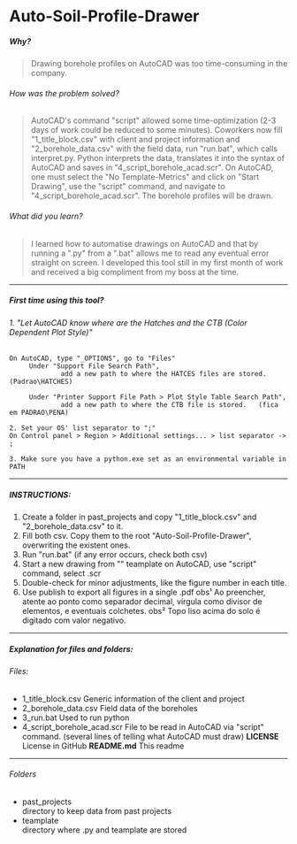 # Auto-Soil-Profile-Drawer
##### Why?
> Drawing borehole profiles on AutoCAD was too time-consuming in the company. 

###### How was the problem solved?
> AutoCAD's command "script" allowed some time-optimization (2-3 days of work could be reduced to some minutes). Coworkers now fill "1_title_block.csv" with client and project information and "2_borehole_data.csv" with the field data, run "run.bat", which calls interpret.py. Python interprets the data, translates it into the syntax of AutoCAD and saves in "4_script_borehole_acad.scr". On AutoCAD, one must select the "No Template-Metrics" and click on "Start Drawing", use the "script" command, and navigate to "4_script_borehole_acad.scr". The borehole profiles will be drawn.

###### What did you learn?
> I learned how to automatise drawings on AutoCAD and that by running a ".py" from a ".bat" allows me to read any eventual error straight on screen. I developed this tool still in my first month of work and received a big compliment from my boss at the time.
----
##### First time using this tool?
###### 1. "Let AutoCAD know where are the Hatches and the CTB (Color Dependent Plot Style)"
	On AutoCAD, type "_OPTIONS", go to "Files"
	     Under "Support File Search Path", 
	             add a new path to where the HATCES files are stored. (Padrao\HATCHES)
	
	     Under "Printer Support File Path > Plot Style Table Search Path",
	             add a new path to where the CTB file is stored.   (fica em PADRAO\PENA)
	
	2. Set your OS' list separator to ";"
	On Control panel > Region > Additional settings... > list separator -> ;
	
	3. Make sure you have a python.exe set as an environmental variable in PATH
----
##### INSTRUCTIONS:
1. Create a folder in past_projects and copy "1_title_block.csv" and "2_borehole_data.csv" to it.
2. Fill both csv. Copy them to the root "Auto-Soil-Profile-Drawer\", overwriting the existent ones.
3. Run "run.bat" (if any error occurs, check both csv)
4. Start a new drawing from "" teamplate on AutoCAD, use "script" command, select .scr
5. Double-check for minor adjustments, like the figure number in each title.
6. Use publish to export all figures in a single .pdf
	obs¹ Ao preencher, atente ao ponto como separador decimal, vírgula como divisor de elementos, e eventuais colchetes.
	obs² Topo liso acima do solo é digitado com valor negativo.

----
##### Explanation for files and folders:
###### Files:
- 1_title_block.csv
    Generic information of the client and project
- 2_borehole_data.csv	Field data of the boreholes
- 3_run.bat		Used to run python
- 4_script_borehole_acad.scr	File to be read in AutoCAD via "script" command.
(several lines of telling what AutoCAD must draw)
**LICENSE**
License in GitHub
**README.md**
This readme
-------------------------------------
###### Folders
- past_projects\
    directory to keep data from past projects
- teamplate\
    directory where .py and teamplate are stored

